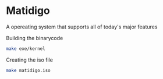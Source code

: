 # Matidigo
A opereating system that supports all of today's major features

Building the binarycode
```bash
make exe/kernel
```

Creating the iso file
```bash
make matidigo.iso
```
